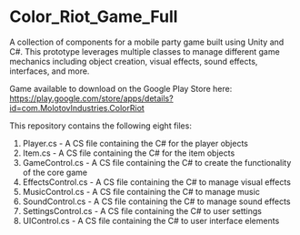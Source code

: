 # Color_Riot_Game_Full
A collection of components for a mobile party game built using Unity and C#. This prototype leverages multiple classes to manage different game mechanics including object creation, visual effects, sound effects, interfaces, and more.

Game available to download on the Google Play Store here: https://play.google.com/store/apps/details?id=com.MolotovIndustries.ColorRiot

This repository contains the following eight files:

 1. Player.cs - A CS file containing the C# for the player objects
 2. Item.cs - A CS file containing the C# for the item objects
 3. GameControl.cs - A CS file containing the C# to create the functionality of the core game
 4. EffectsControl.cs - A CS file containing the C# to manage visual effects
 5. MusicControl.cs - A CS file containing the C# to manage music
 6. SoundControl.cs - A CS file containing the C# to manage sound effects
 7. SettingsControl.cs - A CS file containing the C# to user settings
 8. UIControl.cs - A CS file containing the C# to user interface elements
